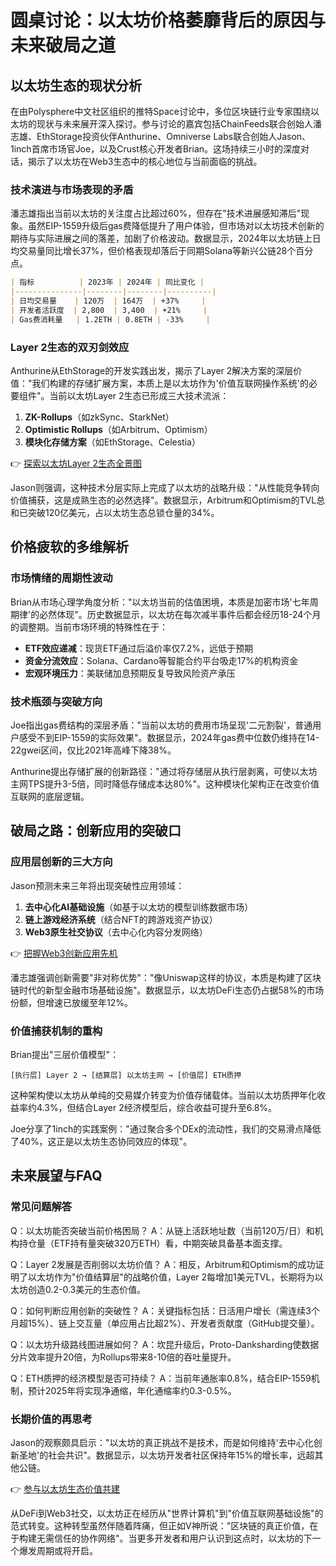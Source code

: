 # 圆桌讨论：以太坊价格萎靡背后的原因与未来破局之道

## 以太坊生态的现状分析

在由Polysphere中文社区组织的推特Space讨论中，多位区块链行业专家围绕以太坊的现状与未来展开深入探讨。参与讨论的嘉宾包括ChainFeeds联合创始人潘志雄、EthStorage投资伙伴Anthurine、Omniverse Labs联合创始人Jason、1inch首席市场官Joe，以及Crust核心开发者Brian。这场持续三小时的深度对话，揭示了以太坊在Web3生态中的核心地位与当前面临的挑战。

### 技术演进与市场表现的矛盾

潘志雄指出当前以太坊的关注度占比超过60%，但存在"技术进展感知滞后"现象。虽然EIP-1559升级后gas费降低提升了用户体验，但市场对以太坊技术创新的期待与实际进展之间的落差，加剧了价格波动。数据显示，2024年以太坊链上日均交易量同比增长37%，但价格表现却落后于同期Solana等新兴公链28个百分点。

```markdown
| 指标          | 2023年 | 2024年 | 同比变化 |
|---------------|--------|--------|----------|
| 日均交易量    | 120万  | 164万  | +37%     |
| 开发者活跃度  | 2,800  | 3,400  | +21%     |
| Gas费消耗量   | 1.2ETH | 0.8ETH | -33%     |
```

### Layer 2生态的双刃剑效应

Anthurine从EthStorage的开发实践出发，揭示了Layer 2解决方案的深层价值："我们构建的存储扩展方案，本质上是以太坊作为'价值互联网操作系统'的必要组件"。当前以太坊Layer 2生态已形成三大技术流派：
1. **ZK-Rollups**（如zkSync、StarkNet）
2. **Optimistic Rollups**（如Arbitrum、Optimism）
3. **模块化存储方案**（如EthStorage、Celestia）

👉 [探索以太坊Layer 2生态全景图](https://bit.ly/okx_welcome)

Jason则强调，这种技术分层实际上完成了以太坊的战略升级："从性能竞争转向价值捕获，这是成熟生态的必然选择"。数据显示，Arbitrum和Optimism的TVL总和已突破120亿美元，占以太坊生态总锁仓量的34%。

## 价格疲软的多维解析

### 市场情绪的周期性波动

Brian从市场心理学角度分析："以太坊当前的估值困境，本质是加密市场'七年周期律'的必然体现"。历史数据显示，以太坊在每次减半事件后都会经历18-24个月的调整期。当前市场环境的特殊性在于：
- **ETF效应递减**：现货ETF通过后溢价率仅7.2%，远低于预期
- **资金分流效应**：Solana、Cardano等智能合约平台吸走17%的机构资金
- **宏观环境压力**：美联储加息预期反复导致风险资产承压

### 技术瓶颈与突破方向

Joe指出gas费结构的深层矛盾："当前以太坊的费用市场呈现'二元割裂'，普通用户感受不到EIP-1559的实际效果"。数据显示，2024年gas费中位数仍维持在14-22gwei区间，仅比2021年高峰下降38%。

Anthurine提出存储扩展的创新路径："通过将存储层从执行层剥离，可使以太坊主网TPS提升3-5倍，同时降低存储成本达80%"。这种模块化架构正在改变价值互联网的底层逻辑。

## 破局之路：创新应用的突破口

### 应用层创新的三大方向

Jason预测未来三年将出现突破性应用领域：
1. **去中心化AI基础设施**（如基于以太坊的模型训练数据市场）
2. **链上游戏经济系统**（结合NFT的跨游戏资产协议）
3. **Web3原生社交协议**（去中心化内容分发网络）

👉 [把握Web3创新应用先机](https://bit.ly/okx_welcome)

潘志雄强调创新需要"非对称优势"："像Uniswap这样的协议，本质是构建了区块链时代的新型金融市场基础设施"。数据显示，以太坊DeFi生态仍占据58%的市场份额，但增速已放缓至年12%。

### 价值捕获机制的重构

Brian提出"三层价值模型"：
```
[执行层] Layer 2 → [结算层] 以太坊主网 → [价值层] ETH质押
```
这种架构使以太坊从单纯的交易媒介转变为价值存储载体。当前以太坊质押年化收益率约4.3%，但结合Layer 2经济模型后，综合收益可提升至6.8%。

Joe分享了1inch的实践案例："通过聚合多个DEx的流动性，我们的交易滑点降低了40%，这正是以太坊生态协同效应的体现"。

## 未来展望与FAQ

### 常见问题解答

Q：以太坊能否突破当前价格困局？
A：从链上活跃地址数（当前120万/日）和机构持仓量（ETF持有量突破320万ETH）看，中期突破具备基本面支撑。

Q：Layer 2发展是否削弱以太坊价值？
A：相反，Arbitrum和Optimism的成功证明了以太坊作为"价值结算层"的战略价值，Layer 2每增加1美元TVL，长期将为以太坊创造0.2-0.3美元的生态价值。

Q：如何判断应用创新的突破性？
A：关键指标包括：日活用户增长（需连续3个月超15%）、链上交互量（单应用占比超2%）、开发者贡献度（GitHub提交量）。

Q：以太坊升级路线图进展如何？
A：坎昆升级后，Proto-Danksharding使数据分片效率提升20倍，为Rollups带来8-10倍的吞吐量提升。

Q：ETH质押的经济模型是否可持续？
A：当前年通胀率0.8%，结合EIP-1559机制，预计2025年将实现净通缩，年化通缩率约0.3-0.5%。

### 长期价值的再思考

Jason的观察颇具启示："以太坊的真正挑战不是技术，而是如何维持'去中心化创新圣地'的社会共识"。数据显示，以太坊开发者社区保持年15%的增长率，远超其他公链。

👉 [参与以太坊生态价值共建](https://bit.ly/okx_welcome)

从DeFi到Web3社交，以太坊正在经历从"世界计算机"到"价值互联网基础设施"的范式转变。这种转型虽然伴随着阵痛，但正如V神所说："区块链的真正价值，在于构建无需信任的协作网络"。当更多开发者和用户认识到这点时，以太坊的下一个爆发周期或将开启。
